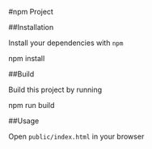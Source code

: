 #npm Project

##Installation

Install your dependencies with `npm` 


npm install

##Build

Build this project by running

npm run build


##Usage

Open `public/index.html` in your browser